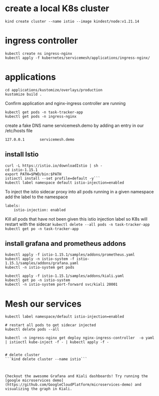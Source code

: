 
# create a local K8s cluster
```kind create cluster --name istio --image kindest/node:v1.21.14```


# ingress controller
```
kubectl create ns ingress-nginx
kubectl apply -f kubernetes/servicemesh/applications/ingress-nginx/
```
# applications
```
cd applications/kustomize/overlays/production
kustomize build .
```

Confirm application and nginx-ingress controller are running
```
kubectl get pods -n task-tracker-app
kubectl get pods -n ingress-nginx
```


create a fake DNS name servicemesh.demo by adding an entry in our /etc/hosts file

```
127.0.0.1       servicemesh.demo
```



## install Istio
```
curl -L https://istio.io/downloadIstio | sh -
cd istio-1.15.1
export PATH=$PWD/bin:$PATH
istioctl install --set profile=default -y```
kubectl label namespace default istio-injection=enabled
```


To inject the istio sidecar proxy into all pods running in a given namespace
add the label to the namespace
```
labels: 
    istio-injection: enabled
```

Kill all pods that have not been given this istio injection label so K8s will restart with the sidecar
```kubectl delete --all pods -n task-tracker-app```
```kubectl get po -n task-tracker-app```


## install grafana and prometheus addons
```
kubectl apply -f istio-1.15.1/samples/addons/prometheus.yaml 
kubectl apply -n istio-system -f istio-1.15.1/samples/addons/grafana.yaml 
kubectl -n istio-system get pods

kubectl apply -f istio-1.15.1/samples/addons/kiali.yaml
kubectl get po -n istio-system
kubectl -n istio-system port-forward svc/kiali 20001
```


# Mesh our services
```
kubectl label namespace/default istio-injection=enabled

# restart all pods to get sidecar injected
kubectl delete pods --all

kubectl -n ingress-nginx get deploy nginx-ingress-controller  -o yaml | istioctl kube-inject -f - | kubectl apply -f -


# delete cluster
```kind delete cluster --name istio```



Checkout the awesome Grafana and Kiali dashboards! Try running the [google microservices demo](https://github.com/GoogleCloudPlatform/microservices-demo) and visualizing the graph in Kiali.

